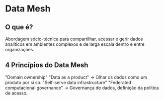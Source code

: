 # Data Mesh
## O que é?
Abordagem sócio-técnica para compartilhar, acessar e gerir dados analíticos em ambientes complexos e de larga escala dentro e entre organizações.

## 4 Princípios do Data Mesh

"Domain ownership"
"Data as a product" -> Olhar os dados como um produto por si só.
"Self-serve data infrastructure"
"Federated computacional governance" -> Governança de dados, definição da política de acesso.
